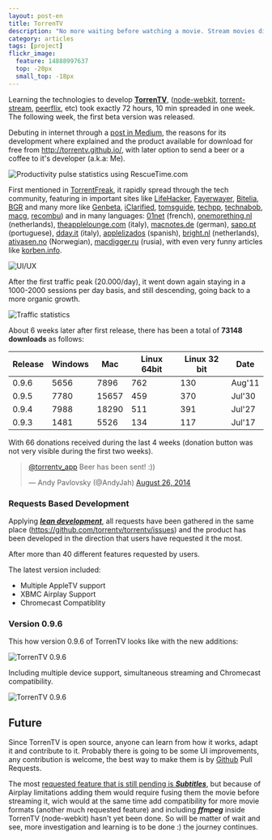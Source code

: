 ```yaml
---
layout: post-en
title: TorrenTV
description: "No more waiting before watching a movie. Stream movies directly to your AppleTV of Chromecast from any Torrent file."
category: articles
tags: [project]
flickr_image:
  feature: 14888997637 
  top: -20px
  small_top: -18px
---
```


Learning the technologies to develop **[TorrenTV](http://torrentv.github.io/)**, ([node-webkit](https://github.com/rogerwang/node-webkit), [torrent-stream](https://github.com/mafintosh/torrent-stream), [peerflix](https://www.npmjs.org/package/peerflix), etc) took exactly 72 hours, 10 min spreaded in one week. The following week, the first beta version was released.

Debuting in internet through a [post in Medium](https://medium.com/@torrentv_app/popcorn-time-for-your-tv-dccda0dffc53), the reasons for its development where explained and the product available for download for free from <http://torrentv.github.io/>, with later option to send a beer or a coffee to it's developer (a.k.a: Me).

![Productivity pulse statistics using RescueTime.com](https://pbs.twimg.com/media/BshbPyACAAA-sS-.png:large)

First mentioned in [TorrentFreak](http://torrentfreak.com/torrentv-instantly-streams-movie-torrents-to-apple-tv-140727/), it rapidly spread through the tech community, featuring in important sites like [LifeHacker](http://lifehacker.com/torrentv-streams-torrents-to-your-appletv-while-they-do-1615725126), [Fayerwayer](http://www.fayerwayer.com/2014/07/torrentv-te-permite-hacer-streaming-de-tus-torrents-a-un-apple-tv/), [Bitelia](http://bitelia.com/2014/07/torrentv), [BGR](http://bgr.com/2014/07/28/apple-tv-torrent-streaming-torrentv/) and many more like [Genbeta](http://www.genbeta.com/multimedia/torrentv-streaming-de-torrents-directamente-a-un-apple-tv), [iClarified](http://www.iclarified.com/42719/how-to-stream-movie-and-video-torrents-to-the-apple-tv-using-torrentv), [tomsguide](http://www.tomsguide.com/us/torrentv-streaming-apple-tv,news-19230.html), [techpp](http://techpp.com/2014/07/30/stream-torrents-directly-apple-tv-torrentv-cross-platform-app/), [technabob](http://technabob.com/blog/2014/07/28/torrentv-streams-torrents-apple-tv-roku/), [macg](http://www.macg.co/logiciels/2014/07/torrentv-les-torrents-sur-lapple-tv-sans-les-telecharger-83460), [recombu](http://recombu.com/digital/news/how-to-stream-torrents-on-apple-tv-download-torrentv)) and in many languages: [01net](http://www.01net.com/editorial/624446/torrentv-la-petite-appli-qui-streame-des-films-pirates-sur-une-tele/) (french), [onemorething.nl](http://www.onemorething.nl/2014/07/torrentv-streamt-torrents-direct-naar-apple-tv/) (netherlands), [theapplelounge.com](http://www.theapplelounge.com/apple-tv/torrentv-vi-fa-vedere-i-torrent-in-streaming-apple-tv/) (italy), [macnotes.de](http://www.macnotes.de/2014/07/27/torrentv-apple-tv-videostreaming-pc-mac-linux/) (german), [sapo.pt](http://pplware.sapo.pt/apple/torrenttv-filmes-directos-dos-torrents-para-a-apple-tv/) (portuguese), [dday.it](http://www.dday.it/redazione/13883/con-torrenttv-i-torrent-si-vedono-in-streaming-su-apple-tv) (italy), [applelizados](http://applelizados.com/disfruta-pelis-grande-apple-tv-torrent-tv-98999) (spanish), [bright.nl](http://bright.nl/deze-software-streamt-torrents-direct-naar-apple-tv) (netherlands), [ativasen.no](http://www.itavisen.no/nyheter/se-hva-piratene-gj%C3%B8r-med-apple-tv-n%C3%A5-252569) (Norwegian), [macdigger.ru](http://www.macdigger.ru/macall/macsoft/torrentv-translyaciya-torrentov-na-apple-tv-bez-ozhidaniya-zagruzki.html) (rusia), with even very funny articles like [korben.info](http://korben.info/torrenttv-lisez-vos-fichiers-en-streaming-directement-television.html).

![UI/UX](https://d262ilb51hltx0.cloudfront.net/max/1003/1*TH7W7SwAzb0lECmJvU1ClQ.png)

After the first traffic peak (20.000/day), it went down again staying in a 1000-2000 sessions per day basis, and still descending, going back to a more organic growth.

![Traffic statistics](https://i.cloudup.com/rovA-uTkk4.png)

About 6 weeks later after first release, there has been a total of **73148 downloads**  as follows:

| Release | Windows | Mac   | Linux 64bit | Linux 32 bit | Date   |
|---------|---------|-------|-------------|--------------|--------|
| 0.9.6   | 5656    | 7896	 |        762  |       130    | Aug'11 |
| 0.9.5   | 7780    | 15657 |  	459        |      370     | Jul'30 |
| 0.9.4   | 7988    | 18290 |    511      | 391          | Jul'27 |
| 0.9.3   | 1481    | 5526  | 134         | 117          | Jul'17 | 

With 66 donations received during the last 4 weeks (donation button was not very visible during the first two weeks).

<blockquote class="twitter-tweet" lang="es"><p><a href="https://twitter.com/torrentv_app">@torrentv_app</a> Beer has been sent! :))</p>&mdash; Andy Pavlovsky (@AndyJah) <a href="https://twitter.com/AndyJah/statuses/504211071150739456">August 26, 2014</a></blockquote>



### Requests Based Development

Applying [***lean development***](http://theleanstartup.com/), all requests have been gathered in the same place (<https://github.com/torrentv/torrentv/issues>) and the product has been developed in the direction that users have requested it the most.

After more than 40 different features requested by users.

The latest version included:

- Multiple AppleTV support  
- XBMC Airplay Support  
- Chromecast Compatiblity  

### Version 0.9.6 

This how version 0.9.6 of TorrenTV looks like with the new additions:

![TorrenTV 0.9.6](https://i.cloudup.com/XQvA64qH6q.png)

Including multiple device support, simultaneous streaming and Chromecast compatibility.

![TorrenTV 0.9.6](https://i.cloudup.com/LRUrWE4JZy.png)

## Future

Since TorrenTV is open source, anyone can learn from how it works, adapt it and contribute to it. Probably there is going to be some UI improvements, any contribution is welcome, the best way to make them is by [Github](http://github.com/torrentv/) Pull Requests.

The most [requested feature that is still pending is ***Subtitles***](https://github.com/TorrenTV/TorrenTV/issues/14), but because of Airplay limitations adding them would require fusing them the movie before streaming it, wich would at the same time add compatibility for more movie formats (another much requested feature) and including ***ffmpeg*** inside TorrenTV (node-webkit) hasn't yet been done. So will be matter of wait and see, more investigation and learning is to be done :) the journey continues.